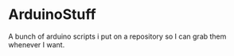 # ArduinoStuff
A bunch of arduino scripts i put on a repository so I can grab them whenever I want.

